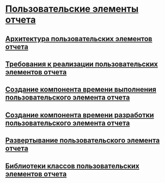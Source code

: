 # [Пользовательские элементы отчета](custom-report-items.md)
## [Архитектура пользовательских элементов отчета](custom-report-item-architecture.md)
## [Требования к реализации пользовательских элементов отчета](custom-report-item-implementation-requirements.md)
## [Создание компонента времени выполнения пользовательского элемента отчета](creating-a-custom-report-item-run-time-component.md)
## [Создание компонента времени разработки пользовательского элемента отчета](creating-a-custom-report-item-design-time-component.md)
## [Развертывание пользовательского элемента отчета](how-to-deploy-a-custom-report-item.md)
## [Библиотеки классов пользовательских элементов отчета](custom-report-item-class-libraries.md)
